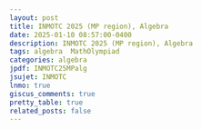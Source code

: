 ```yaml
---
layout: post
title: INMOTC 2025 (MP region), Algebra
date: 2025-01-10 08:57:00-0400
description: INMOTC 2025 (MP region), Algebra
tags: algebra  MathOlympiad
categories: algebra
jpdf: INMOTC25MPalg
jsujet: INMOTC
lnmo: true
giscus_comments: true
pretty_table: true
related_posts: false
---
```


